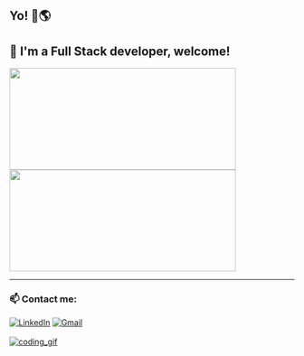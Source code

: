 ## Yo! 👋🌎

🌱 I'm a Full Stack developer, welcome!<br>
---
<div>
    <img height="180em" width="400em" src="https://github-readme-stats.vercel.app/api?username=nascimentoadalberto&show_icons=true&theme=midnight-purple&include_all_commits=true&count_private=true"/>
    <img height="180em" width="400em" src="https://github-readme-stats.vercel.app/api/top-langs/?username=nascimentoadalberto&layout=compact&langs_count=7&theme=midnight-purple"/>
</div>

---
### 📫 Contact me:<br>
<div>
    <a href="https://www.linkedin.com/in/adalberto-nascimento/"><img alt="LinkedIn" src="https://img.shields.io/badge/LinkedIn-0077B5?style=for-the-badge&logo=linkedin&logoColor=white"></a>
    <a href="mailto:nascimentoadalberto678@gmail.com"><img alt="Gmail" src="https://img.shields.io/badge/Gmail-D14836?style=for-the-badge&logo=gmail&logoColor=white">
</div><br>

<div>
    <img alt="coding_gif" src="https://c.tenor.com/QLh0PhunTj8AAAAC/anime-typing.gif"><br>
</div>
